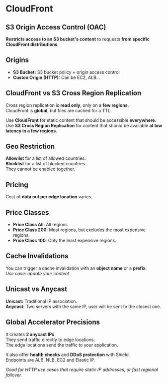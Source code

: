 # CloudFront

## S3 Origin Access Control (OAC) 

**Restricts access to an S3 bucket's content** to requests **from specific CloudFront distributions**.

## Origins

- **S3 Bucket:** S3 bucket policy + origin access control
- **Custon Origin (HTTP):** Can be EC2, ALB...

## CloudFront vs S3 Cross Region Replication

Cross region replication is **read only**, only on a **few regions**.  
CloudFront is **global**, but files are cached for a TTL.  

Use **CloudFront** for static content that should be accessible **everywhere**.  
Use **S3 Cross Region Replication** for content that should be available **at low latency in a few regions**.

## Geo Restriction
 
**Allowlist** for a list of allowed countries.  
**Blocklist** for a list of blocked countries.  
They cannot be enabled together.

## Pricing

Cost of **data out per edge location** varies.

## Price Classes

- **Price Class All**: All regions
- **Price Class 200**: Most regions, but excludes the most expensive regions.
- **Price Class 100**: Only the least expensive regions.

## Cache Invalidations

You can trigger a cache invalidation with an **object name** or a **prefix**.  
*Use case: update your content*

## Unicast vs Anycast

**Unicast:** Traditional IP association.  
**Anycast:** Two servers with the same IP, user will be sent to the closest one.

## Global Accelerator Precisions

It creates **2 anycast IPs**.  
They send traffic directly to edge locations.  
The edge locations send the traffic to your application.

It also offer **health checks** and **DDoS protection** with Shield.  
Endpoints are ALB, NLB, EC2 and Elastic IP.

*Good for HTTP use cases that require static IP addresses, or fast regional failover.*

